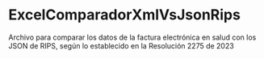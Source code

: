 # ExcelComparadorXmlVsJsonRips
Archivo para comparar los datos de la factura electrónica en salud con los JSON de RIPS, según lo establecido en la Resolución 2275 de 2023
